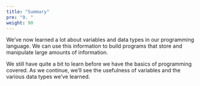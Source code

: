 ```yaml
---
title: "Summary"
pre: "9. "
weight: 90
---
```


We’ve now learned a lot about variables and data types in our programming language. We can use this information to build programs that store and manipulate large amounts of information.

We still have quite a bit to learn before we have the basics of programming covered. As we continue, we’ll see the usefulness of variables and the various data types we’ve learned.